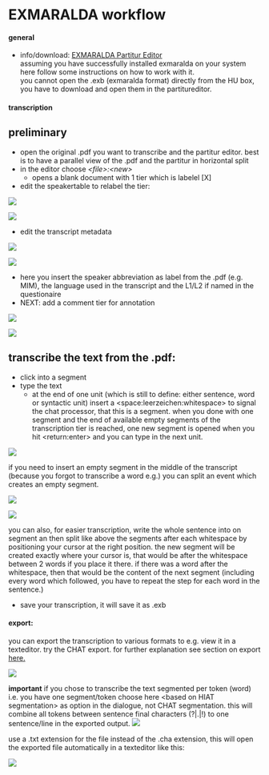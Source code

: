 # EXMARALDA workflow
#### general
- info/download: [EXMARALDA Partitur Editor][1]   
assuming you have successfully installed exmaralda on your system here follow some instructions on how to work with it.    
you cannot open the .exb (exmaralda format) directly from the HU box, you have to download and open them in the partitureditor.   
#### transcription
## preliminary
- open the original .pdf you want to transcribe and the partitur editor. best is to have a parallel view of the .pdf and the partitur in horizontal split
- in the editor choose *\<file\>:\<new\>*
	- opens a blank document with 1 tier which is labelel  [X]
- edit the speakertable to relabel the tier:

![][image-1]

![][image-2]

- edit the transcript metadata

![][image-3]

![][image-4]

- here you insert the speaker abbreviation as label from the .pdf (e.g. MIM), the language used in the transcript and the L1/L2 if named in the questionaire
- NEXT: add a comment tier for annotation

![][image-5]

![][image-6]

## transcribe the text from the .pdf:
- click into a segment
- type the text
	- at the end of one unit (which is still to define: either sentence, word or syntactic unit) insert a \<space:leerzeichen:whitespace\> to signal the chat processor, that this is a segment. when you done with one segment and the end of available empty segments of the transcription tier is reached, one new segment is opened when you hit \<return:enter\> and you can type in the next unit.

![][image-7]

if you need to insert an empty segment in the middle of the transcript (because you forgot to transcribe a word e.g.) you can split an event which creates an empty segment.

![][image-8]

![][image-9]

you can also, for easier transcription, write the whole sentence into on segment an then split like above the segments after each whitespace by positioning your cursor at the right position. the new segment will be created exactly where your cursor is, that would be after the whitespace between 2 words if you place it there. if there was a word after the whitespace, then that would be the content of the next segment (including every word which followed, you have to repeat the step for each word in the sentence.)

- save your transcription, it will save it as .exb

#### export:
you can export the transcription to various formats to e.g. view it in a texteditor. try the CHAT export. for further explanation see section on export [here.][2]

![][image-10]

**important** if you chose to transcribe the text segmented per token (word) i.e. you have one segment/token choose here \<based on HIAT segmentation\> as option in the dialogue, not CHAT segmentation. this will combine all tokens between sentence final characters (?|.|!) to one sentence/line in the exported output.
![][image-11]

use a .txt extension for the file instead of the .cha extension, this will open the exported file automatically in a texteditor like this:

![][image-12]



[1]:	https://exmaralda.org/de/partitur-editor-de/
[2]:	e1_exmaralda.md

[image-1]:	https://ada-sub.dh-index.org/school/pr/2023-04-15/ses_wrapup/src/exm_2_1.png
[image-2]:	https://ada-sub.dh-index.org/school/pr/2023-04-15/ses_wrapup/src/exm_2_2.png
[image-3]:	https://ada-sub.dh-index.org/school/pr/2023-04-15/ses_wrapup/src/exm_2_2a.png
[image-4]:	https://ada-sub.dh-index.org/school/pr/2023-04-15/ses_wrapup/src/exm_2_2b.png
[image-5]:	https://ada-sub.dh-index.org/school/pr/2023-04-15/ses_wrapup/src/exm_2_3.png
[image-6]:	https://ada-sub.dh-index.org/school/pr/2023-04-15/ses_wrapup/src/exm_2_3b.png
[image-7]:	https://ada-sub.dh-index.org/school/pr/2023-04-15/ses_wrapup/src/exm_2_4.png
[image-8]:	exm_2_4bb.png
[image-9]:	exm_2_4cc.png
[image-10]:	https://ada-sub.dh-index.org/school/pr/2023-04-15/ses_wrapup/src/exm_2_5a.png
[image-11]:	https://ada-sub.dh-index.org/school/pr/2023-04-15/ses_wrapup/src/exm_2_5b.png
[image-12]:	https://ada-sub.dh-index.org/school/pr/2023-04-15/ses_wrapup/src/exm_2_6.png